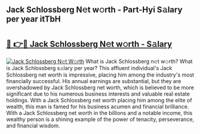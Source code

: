 ## Jack Schlossberg N𝚎t w𝚘rth - Part-Hyi S𝚊lary per year itTbH

# <h2><a href="http://gc0cfmc.nevu.top/?p=Jack+Schlossberg">🔗 👉🔴 Jack Schlossberg N𝚎t w𝚘rth - S𝚊lary</a></h2>

[![Jack Schlossberg N𝚎t W𝚘rth](https://i.imgur.com/Oavwk0R.jpeg)](http://gc0cfmc.nevu.top/?p=Jack+Schlossberg)
What is Jack Schlossberg n𝚎t w𝚘rth? What is Jack Schlossberg s𝚊lary per year?
This affluent individual's Jack Schlossberg net worth is impressive, placing him among the industry's most financially successful. His annual earnings are substantial, but they are overshadowed by Jack Schlossberg net worth, which is believed to be more significant due to his numerous business interests and valuable real estate holdings. With a Jack Schlossberg net worth placing him among the elite of wealth, this man is famed for his business acumen and financial brilliance. With a Jack Schlossberg net worth in the billions and a notable income, this wealthy person is a shining example of the power of tenacity, perseverance, and financial wisdom.
